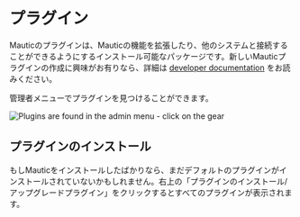 # プラグイン

Mauticのプラグインは、Mauticの機能を拡張したり、他のシステムと接続することができるようにするインストール可能なパッケージです。新しいMauticプラグインの作成に興味がお有りなら、詳細は [developer documentation](https://developer.mautic.org/#plugins) をお読みください。

管理者メニューでプラグインを見つけることができます。

![Plugins are found in the admin menu - click on the gear](/plugins/media/plugins-settings.jpg "Plugins are found on the Admin Menu")

## プラグインのインストール

もしMauticをインストールしたばかりなら、まだデフォルトのプラグインがインストールされていないかもしれません。右上の「プラグインのインストール/アップグレードプラグイン」をクリックするとすべてのプラグインが表示されます。
